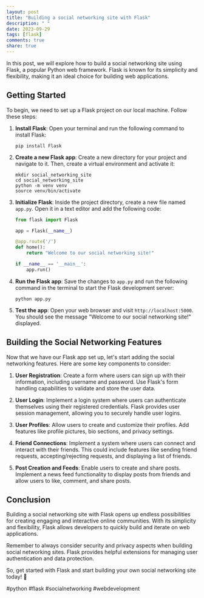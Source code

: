 ```yaml
---
layout: post
title: "Building a social networking site with Flask"
description: " "
date: 2023-09-29
tags: [flask]
comments: true
share: true
---
```


In this post, we will explore how to build a social networking site using Flask, a popular Python web framework. Flask is known for its simplicity and flexibility, making it an ideal choice for building web applications.

## Getting Started

To begin, we need to set up a Flask project on our local machine. Follow these steps:

1. **Install Flask**: Open your terminal and run the following command to install Flask:
   ```
   pip install Flask
   ```

2. **Create a new Flask app**: Create a new directory for your project and navigate to it. Then, create a virtual environment and activate it:
   ```
   mkdir social_networking_site
   cd social_networking_site
   python -m venv venv
   source venv/bin/activate
   ```

3. **Initialize Flask**: Inside the project directory, create a new file named `app.py`. Open it in a text editor and add the following code:
   ```python
   from flask import Flask

   app = Flask(__name__)

   @app.route('/')
   def home():
       return "Welcome to our social networking site!"

   if __name__ == '__main__':
       app.run()
   ```

4. **Run the Flask app**: Save the changes to `app.py` and run the following command in the terminal to start the Flask development server:
   ```
   python app.py
   ```

5. **Test the app**: Open your web browser and visit `http://localhost:5000`. You should see the message "Welcome to our social networking site!" displayed.

## Building the Social Networking Features

Now that we have our Flask app set up, let's start adding the social networking features. Here are some key components to consider:

1. **User Registration**: Create a form where users can sign up with their information, including username and password. Use Flask's form handling capabilities to validate and store the user data.

2. **User Login**: Implement a login system where users can authenticate themselves using their registered credentials. Flask provides user session management, allowing you to securely handle user logins.

3. **User Profiles**: Allow users to create and customize their profiles. Add features like profile pictures, bio sections, and privacy settings.

4. **Friend Connections**: Implement a system where users can connect and interact with their friends. This could include features like sending friend requests, accepting/rejecting requests, and displaying a list of friends.

5. **Post Creation and Feeds**: Enable users to create and share posts. Implement a news feed functionality to display posts from friends and allow users to like, comment, and share posts.

## Conclusion

Building a social networking site with Flask opens up endless possibilities for creating engaging and interactive online communities. With its simplicity and flexibility, Flask allows developers to quickly build and iterate on web applications.

Remember to always consider security and privacy aspects when building social networking sites. Flask provides helpful extensions for managing user authentication and data protection.

So, get started with Flask and start building your own social networking site today! 🚀

#python #flask #socialnetworking #webdevelopment